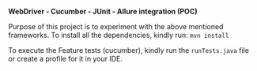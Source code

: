 **WebDriver - Cucumber - JUnit - Allure integration (POC)**

Purpose of this project is to experiment with the above mentioned frameworks.
To install all the dependencies, kindly run:
```mvn install```

To execute the Feature tests (cucumber), kindly run the `runTests.java` file or create a profile for it in your IDE.



